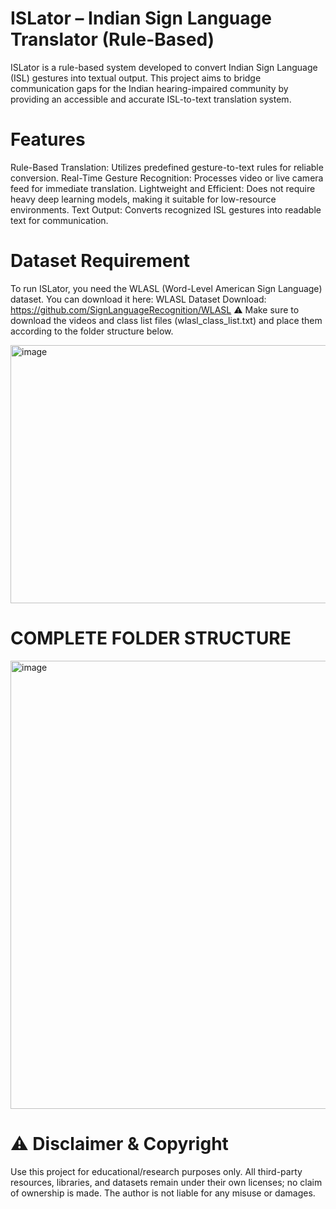 # ISLator – Indian Sign Language Translator (Rule-Based)

ISLator is a rule-based system developed to convert Indian Sign Language (ISL) gestures into textual output. This project aims to bridge communication gaps for the Indian hearing-impaired community by providing an accessible and accurate ISL-to-text translation system.

# Features

Rule-Based Translation: Utilizes predefined gesture-to-text rules for reliable conversion.
Real-Time Gesture Recognition: Processes video or live camera feed for immediate translation.
Lightweight and Efficient: Does not require heavy deep learning models, making it suitable for low-resource environments.
Text Output: Converts recognized ISL gestures into readable text for communication.

# Dataset Requirement

To run ISLator, you need the WLASL (Word-Level American Sign Language) dataset. You can download it here:
WLASL Dataset Download: https://github.com/SignLanguageRecognition/WLASL
  ⚠️ Make sure to download the videos and class list files (wlasl_class_list.txt) and place them according to the folder structure below.

<img width="916" height="413" alt="image" src="https://github.com/user-attachments/assets/569e8426-6508-48f6-b6c5-ba66c53b2cf0" />

# COMPLETE FOLDER STRUCTURE
<img width="626" height="717" alt="image" src="https://github.com/user-attachments/assets/183b10cb-ae47-4606-9e14-fa0da78f807b" />


# ⚠️ Disclaimer & Copyright
Use this project for educational/research purposes only. All third-party resources, libraries, and datasets remain under their own licenses; no claim of ownership is made. The author is not liable for any misuse or damages.
